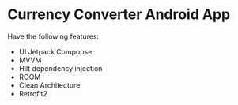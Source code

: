 # Currency Converter Android App

Have the following features:

- UI Jetpack Compopse
- MVVM
- Hilt dependency injection
- ROOM
- Clean Architecture
- Retrofit2



